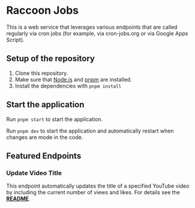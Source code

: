 # Raccoon Jobs

This is a web service that leverages various endpoints that are called regularly via cron jobs (for example, via cron-jobs.org or via Google Apps Script).

## Setup of the repository

1. Clone this repository.
2. Make sure that [Node.js](https://nodejs.org/en/download) and [pnpm](https://pnpm.io/) are installed.
3. Install the dependencies with `pnpm install`

## Start the application

Run `pnpm start` to start the application.

Run `pnpm dev` to start the application and automatically restart when changes are mode in the code.

## Featured Endpoints

### Update Video Title

This endpoint automatically updates the title of a specified YouTube video by including the current number of views and likes. For details see the [**README**](/src/services/video/README.md).
